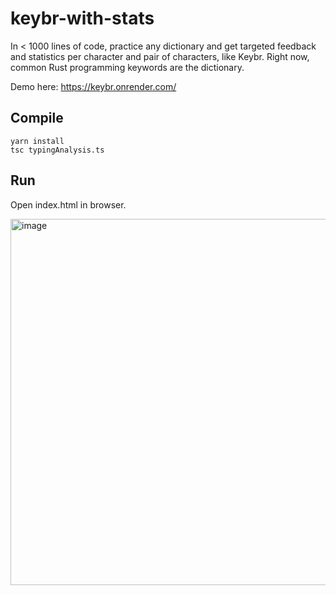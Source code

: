 # keybr-with-stats
In &lt; 1000 lines of code, practice any dictionary and get targeted feedback and statistics per character and pair of characters, like Keybr. Right now, common Rust programming keywords are the dictionary.

Demo here: https://keybr.onrender.com/

## Compile
```
yarn install
tsc typingAnalysis.ts
```

## Run
Open index.html in browser.

<img width="586" alt="image" src="https://github.com/Divide-By-0/keybr-with-stats/assets/4804438/ad518ed6-67ba-4452-b598-ca3fd2df3ec6">
